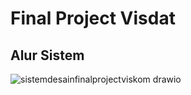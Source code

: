 # Final Project Visdat

## Alur Sistem
![sistemdesainfinalprojectviskom drawio](https://github.com/maldiharyojudanto/finalprojectviskom/assets/76139419/2336e279-416c-4ccb-a40d-057e1c3144d0)
